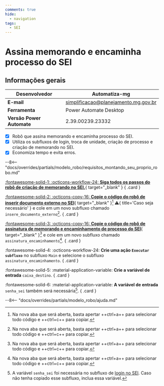 ```yaml
---
comments: true
hide:
  - navigation
tags:
  - SEI
---
```


# Assina memorando e encaminha processo do SEI


## Informações gerais

| **Desenvolvedor**| Automatiza-mg  |
| ----------- | ------------------------------------ |
| **E-mail**       | simplificacao@planejamento.mg.gov.br|
| **Ferramenta**    | Power Automate Desktop |
| **Versão Power Automate**    | 2.39.00239.23332 |

- [x] Robô que assina memorando e encaminha processo do SEI.
- [x] Utiliza os subfluxos de login, troca de unidade, criação de processo e criação de memorando no SEI.
- [x] Economiza tempo e evita erros.

--8<-- "docs/overrides/partials/modelo_robo/requisitos_montando_seu_proprio_robo.md"

<div class="grid" markdown>

[:fontawesome-solid-1: :octicons-workflow-24: __Siga todos os passos do robô de criação de memorando no SEI.__](../cria_memorando/#montando-o-seu-robo){ target="_blank" }
{ .card }

[:fontawesome-solid-2: :octicons-copy-16: __Copie o código do robô de inserir documento externo no SEI__](https://raw.githubusercontent.com/automatiza-mg/biblioteca-de-robos/main/robos/site/insere_documento_externo.txt){ target="_blank" }[^1] :warning:{ title='Caso seja necessário' } e cole em um novo subfluxo chamado `insere_documento_externo`[^1].
{ .card }

[:fontawesome-solid-3: :octicons-copy-16: __Copie o código do robô de assinatura de memorando e encaminhamento de processo do SEI__](https://raw.githubusercontent.com/automatiza-mg/biblioteca-de-robos/main/robos/site/assinatura_encaminhamento.txt){ target="_blank" }[^1] e cole em um novo subfluxo chamado `assinatura_encaminhamento`[^1].
{ .card }

:fontawesome-solid-4: :octicons-workflow-24: __Crie uma ação `Executar subfluxo`__ no subfluxo `Main` e selecione o subfluxo `assinatura_encaminhamento`.
{ .card }

:fontawesome-solid-5: :material-application-variable: __Crie a variável de entrada__ `caixa_destino`.
{ .card }

:fontawesome-solid-6: :material-application-variable: __A variável de entrada__ `senha_sei` também será necessária[^2]. 
{ .card }


</div>

--8<-- "docs/overrides/partials/modelo_robo/ajuda.md"

[^1]: Na nova aba que será aberta, basta apertar ++ctrl+a++ para selecionar todo código e ++ctrl+c++ para copiar.
[^2]: A variável `senha_sei` foi necessária no subfluxo de [login no SEI](../login_sei/#montando-o-seu-robo). Caso não tenha copiado esse subfluxo, inclua essa variável.